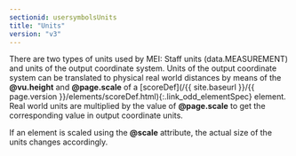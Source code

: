 ```yaml
---
sectionid: usersymbolsUnits
title: "Units"
version: "v3"
---
```




There are two types of units used by MEI: Staff units (data.MEASUREMENT) and units
of the
output coordinate system. Units of the output coordinate system can be translated
to
physical real world distances by means of the **@vu.height** and **@page.scale**
of a [scoreDef](/{{ site.baseurl }}/{{ page.version }}/elements/scoreDef.html){:.link_odd_elementSpec} element. Real world units are multiplied by the value of
**@page.scale** to get the corresponding value in output coordinate units.

If an element is scaled using the **@scale** attribute, the actual size of the units
changes accordingly.

